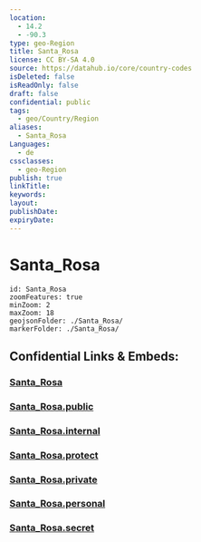 ```yaml
---
location:
  - 14.2
  - -90.3
type: geo-Region
title: Santa_Rosa
license: CC BY-SA 4.0
source: https://datahub.io/core/country-codes
isDeleted: false
isReadOnly: false
draft: false
confidential: public
tags:
  - geo/Country/Region
aliases:
  - Santa_Rosa
Languages:
  - de
cssclasses:
  - geo-Region
publish: true
linkTitle:
keywords:
layout:
publishDate:
expiryDate:
---
```


# Santa_Rosa

```leaflet
id: Santa_Rosa
zoomFeatures: true 
minZoom: 2 
maxZoom: 18
geojsonFolder: ./Santa_Rosa/
markerFolder: ./Santa_Rosa/
```


## Confidential Links & Embeds: 

### [Santa_Rosa](/_Standards/Earth/Continent/America~Central/Guatemala/Departments~Guatemala/Santa_Rosa.md) 

### [Santa_Rosa.public](/_public/Earth/Continent/America~Central/Guatemala/Departments~Guatemala/Santa_Rosa.public.md) 

### [Santa_Rosa.internal](/_internal/Earth/Continent/America~Central/Guatemala/Departments~Guatemala/Santa_Rosa.internal.md) 

### [Santa_Rosa.protect](/_protect/Earth/Continent/America~Central/Guatemala/Departments~Guatemala/Santa_Rosa.protect.md) 

### [Santa_Rosa.private](/_private/Earth/Continent/America~Central/Guatemala/Departments~Guatemala/Santa_Rosa.private.md) 

### [Santa_Rosa.personal](/_personal/Earth/Continent/America~Central/Guatemala/Departments~Guatemala/Santa_Rosa.personal.md) 

### [Santa_Rosa.secret](/_secret/Earth/Continent/America~Central/Guatemala/Departments~Guatemala/Santa_Rosa.secret.md)


